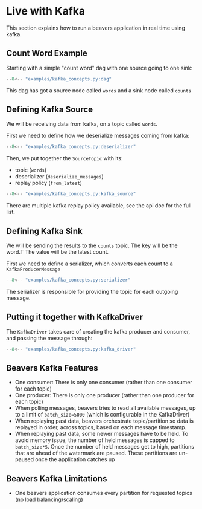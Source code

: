 # Live with Kafka

This section explains how to run a beavers application in real time using kafka.

## Count Word Example

Starting with a simple "count word" dag with one source going to one sink:

```python
--8<-- "examples/kafka_concepts.py:dag"
```

This dag has got a source node called `words` and a sink node called `counts`

## Defining Kafka Source

We will be receiving data from kafka, on a topic called `words`.

First we need to define how we deserialize messages coming from kafka:

```python
--8<-- "examples/kafka_concepts.py:deserializer"
```

Then, we put together the `SourceTopic` with its:

- topic (`words`)
- deserializer (`deserialize_messages`)
- replay policy (`from_latest`) 

```python
--8<-- "examples/kafka_concepts.py:kafka_source"
```

There are multiple kafka replay policy available, see the api doc for the full list.

## Defining Kafka Sink

We will be sending the results to the `counts` topic. 
The key will be the word.T The value will be the latest count.

First we need to define a serializer, which converts each count to a `KafkaProducerMessage`

```python
--8<-- "examples/kafka_concepts.py:serializer"
```

The serializer is responsible for providing the topic for each outgoing message. 

## Putting it together with KafkaDriver

The `KafkaDriver` takes care of creating the kafka producer and consumer, and passing the message through:

```python
--8<-- "examples/kafka_concepts.py:kafka_driver"
```

## Beavers Kafka Features

- One consumer: There is only one consumer (rather than one consumer for each topic)
- One producer: There is only one producer (rather than one producer for each topic)
- When polling messages, beavers tries to read all available messages, up to a limit of `batch_size=5000` (which is configurable in the KafkaDriver)
- When replaying past data, beavers orchestrate topic/partition so data is replayed in order, across topics, based on each message timestamp.
- When replaying past data, some newer messages have to be held. 
  To avoid memory issue, the number of held messages is capped to `batch_size*5`.
  Once the number of held messages get to high, partitions that are ahead of the watermark are paused.
  These partitions are un-paused once the application catches up


## Beavers Kafka Limitations

- One beavers application consumes every partition for requested topics (no load balancing/scaling) 
